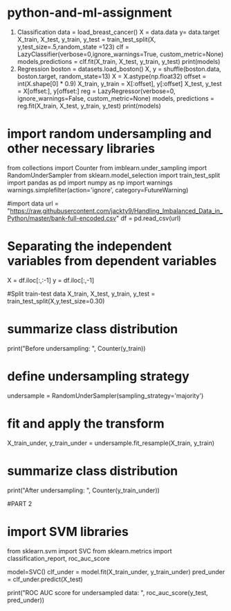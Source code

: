 # python-and-ml-assignment
 1. Classification
data = load_breast_cancer()
X = data.data
y= data.target
X_train, X_test, y_train, y_test = train_test_split(X, y,test_size=.5,random_state =123)
clf = LazyClassifier(verbose=0,ignore_warnings=True, custom_metric=None)
models,predictions = clf.fit(X_train, X_test, y_train, y_test)
print(models)
 2. Regression
boston = datasets.load_boston()
X, y = shuffle(boston.data, boston.target, random_state=13)
X = X.astype(np.float32)
offset = int(X.shape[0] * 0.9)
X_train, y_train = X[:offset], y[:offset]
X_test, y_test = X[offset:], y[offset:]
reg = LazyRegressor(verbose=0, ignore_warnings=False, custom_metric=None)
models, predictions = reg.fit(X_train, X_test, y_train, y_test)
print(models)

# import random undersampling and other necessary libraries 
from collections import Counter
from imblearn.under_sampling import RandomUnderSampler
from sklearn.model_selection import train_test_split
import pandas as pd
import numpy as np
import warnings
warnings.simplefilter(action='ignore', category=FutureWarning)

#import data
url = "https://raw.githubusercontent.com/jackty9/Handling_Imbalanced_Data_in_Python/master/bank-full-encoded.csv"
df = pd.read_csv(url)

# Separating the independent variables from dependent variables
X = df.iloc[:,:-1]
y = df.iloc[:,-1]

#Split train-test data
X_train, X_test, y_train, y_test = train_test_split(X,y,test_size=0.30)

# summarize class distribution
print("Before undersampling: ", Counter(y_train))

# define undersampling strategy
undersample = RandomUnderSampler(sampling_strategy='majority')

# fit and apply the transform
X_train_under, y_train_under = undersample.fit_resample(X_train, y_train)

# summarize class distribution
print("After undersampling: ", Counter(y_train_under))

#PART 2
# import SVM libraries 
from sklearn.svm import SVC
from sklearn.metrics import classification_report, roc_auc_score

model=SVC()
clf_under = model.fit(X_train_under, y_train_under)
pred_under = clf_under.predict(X_test)

print("ROC AUC score for undersampled data: ", roc_auc_score(y_test, pred_under))
